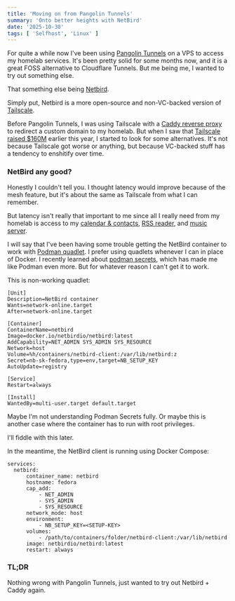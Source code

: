 ```yaml
---
title: 'Moving on from Pangolin Tunnels'
summary: 'Onto better heights with NetBird'
date: '2025-10-30'
tags: [ 'Selfhost', 'Linux' ]
---
```


For quite a while now I've been using [Pangolin Tunnels](https://github.com/fosrl/pangolin) on a VPS to access my homelab services.
It's been pretty solid for some months now, and it is a great FOSS alternative to Cloudflare Tunnels.
But me being me, I wanted to try out something else.

That something else being [Netbird](https://netbird.io/).

Simply put, Netbird is a more open-source and non-VC-backed version of [Tailscale](https://tailscale.com/).

Before Pangolin Tunnels, I was using Tailscale with a [Caddy reverse proxy](https://caddyserver.com/) to redirect a custom domain to my homelab.
But when I saw that [Tailscale raised $160M](https://tailscale.com/blog/series-c) earlier this year, I started to look for some alternatives.
It's not because Tailscale got worse or anything, but because VC-backed stuff has a tendency to enshitify over time.

### NetBird any good?

Honestly I couldn't tell you.
I thought latency would improve because of the mesh feature, but it's about the same as Tailscale from what I can remember.

But latency isn't really that important to me since all I really need from my homelab is access to my [calendar & contacts](https://github.com/tomsquest/docker-radicale), [RSS reader](https://github.com/miniflux/v2), and [music server](https://github.com/sentriz/gonic).

I will say that I've been having some trouble getting the NetBird container to work with [Podman quadlet](https://www.redhat.com/en/blog/quadlet-podman).
I prefer using quadlets whenever I can in place of Docker.
I recently learned about [podman secrets](https://www.redhat.com/en/blog/podman-kubernetes-secrets), which has made me like Podman even more.
But for whatever reason I can't get it to work.

This is non-working quadlet:
~~~
[Unit]
Description=NetBird container
Wants=network-online.target
After=network-online.target

[Container]
ContainerName=netbird
Image=docker.io/netbirdio/netbird:latest
AddCapability=NET_ADMIN SYS_ADMIN SYS_RESOURCE
Network=host
Volume=%h/containers/netbird-client:/var/lib/netbird:z
Secret=nb-sk-fedora,type=env,target=NB_SETUP_KEY
AutoUpdate=registry

[Service]
Restart=always

[Install]
WantedBy=multi-user.target default.target
~~~

Maybe I'm not understanding Podman Secrets fully.
Or maybe this is another case where the container has to run with root privileges.

I'll fiddle with this later.

In the meantime, the NetBird client is running using Docker Compose:

~~~
services:
  netbird:
      container_name: netbird
      hostname: fedora
      cap_add:
          - NET_ADMIN
          - SYS_ADMIN
          - SYS_RESOURCE
      network_mode: host
      environment:
          - NB_SETUP_KEY=<SETUP-KEY>
      volumes:
          - /path/to/containers/folder/netbird-client:/var/lib/netbird
      image: netbirdio/netbird:latest
      restart: always
~~~

### TL;DR

Nothing wrong with Pangolin Tunnels, just wanted to try out Netbird + Caddy again.
